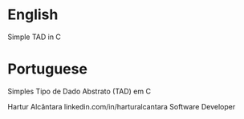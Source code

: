 # English
Simple TAD in C

# Portuguese
Simples Tipo de Dado Abstrato (TAD) em C

Hartur Alcântara
linkedin.com/in/harturalcantara
Software Developer